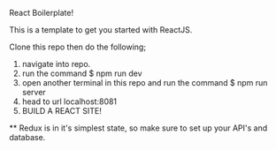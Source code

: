 React Boilerplate!

This is a template to get you started with ReactJS. 

Clone this repo then do the following;

1. navigate into repo.
2. run the command $ npm run dev
3. open another terminal in this repo and run the command $ npm run server
4. head to url localhost:8081
5. BUILD A REACT SITE!

** Redux is in it's simplest state, so make sure to set up your API's and database. 

